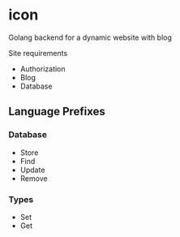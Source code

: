 # icon
Golang backend for a dynamic website with blog

Site requirements
- Authorization
- Blog
- Database

## Language Prefixes

### Database
- Store
- Find
- Update
- Remove

### Types
- Set
- Get